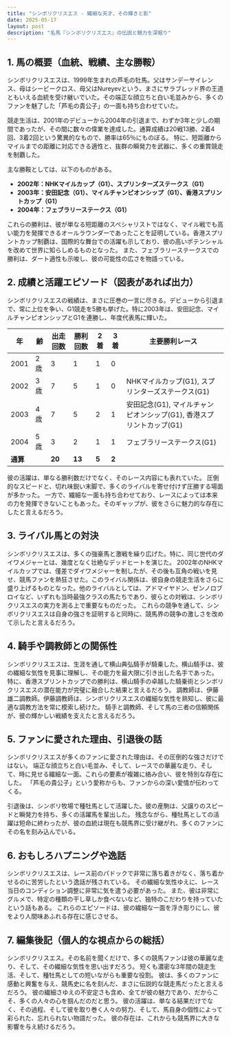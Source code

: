 ```yaml
---
title: "シンボリクリスエス - 繊細な天才、その輝きと影"
date: 2025-05-17
layout: post
description: "名馬『シンボリクリスエス』の伝説と魅力を深堀り"
---
```


## 1. 馬の概要（血統、戦績、主な勝鞍）

シンボリクリスエスは、1999年生まれの芦毛の牡馬。父はサンデーサイレンス、母はシービークロス、母父はNureyevという、まさにサラブレッド界の王道ともいえる血統を受け継いでいた。その端正な顔立ちと白い毛並みから、多くのファンを魅了した「芦毛の貴公子」の一面も持ち合わせていた。

競走生活は、2001年のデビューから2004年の引退まで、わずか3年と少しの期間であったが、その間に数々の偉業を達成した。通算成績は20戦13勝、2着4回、3着2回という驚異的なもので、勝率は65％にものぼる。  特に、短距離からマイルまでの距離に対応できる適性と、抜群の瞬発力を武器に、多くの重賞競走を制覇した。

主な勝鞍としては、以下のものがある。

* **2002年：NHKマイルカップ（G1）、スプリンターズステークス（G1）**
* **2003年：安田記念（G1）、マイルチャンピオンシップ（G1）、香港スプリントカップ（G1）**
* **2004年：フェブラリーステークス（G1）**

これらの勝利は、彼が単なる短距離のスペシャリストではなく、マイル戦でも高い能力を発揮できるオールラウンダーであったことを証明している。香港スプリントカップ制覇は、国際的な舞台での活躍も示しており、彼の高いポテンシャルを改めて世界に知らしめるものとなった。  また、フェブラリーステークスでの勝利は、ダート適性も示唆し、彼の可能性の広さを物語っている。


## 2. 成績と活躍エピソード（図表があれば出力）

シンボリクリスエスの戦績は、まさに圧巻の一言に尽きる。デビューから引退まで、常に上位を争い、G1競走を5勝も挙げた。特に2003年は、安田記念、マイルチャンピオンシップとG1を連勝し、年度代表馬に輝いた。

| 年 | 齢 | 出走回数 | 勝利回数 | 2着 | 3着 | 主要勝利レース |
|---|---|---|---|---|---|---|
| 2001 | 2歳 | 3 | 1 | 1 | 0 |  |
| 2002 | 3歳 | 7 | 5 | 1 | 0 | NHKマイルカップ(G1), スプリンターズステークス(G1) |
| 2003 | 4歳 | 7 | 5 | 2 | 1 | 安田記念(G1), マイルチャンピオンシップ(G1), 香港スプリントカップ(G1) |
| 2004 | 5歳 | 3 | 2 | 1 | 1 | フェブラリーステークス(G1) |
| **通算** |  | **20** | **13** | **5** | **2** |  |


彼の活躍は、単なる勝利数だけでなく、そのレース内容にも表れていた。  圧倒的なスピードと、切れ味鋭い末脚で、多くのライバルを寄せ付けず圧勝する場面が多かった。  一方で、繊細な一面も持ち合わせており、レースによっては本来の力を発揮できないこともあった。そのギャップが、彼をさらに魅力的な存在にしたと言えるだろう。


## 3. ライバル馬との対決

シンボリクリスエスは、多くの強豪馬と激戦を繰り広げた。特に、同じ世代のダイワメジャーとは、幾度となく壮絶なデッドヒートを演じた。  2002年のNHKマイルカップでは、僅差でダイワメジャーを制したが、その後も互角の戦いを見せ、競馬ファンを熱狂させた。このライバル関係は、彼自身の競走生活をさらに盛り上げるものとなった。他のライバルとしては、アドマイヤドン、ゼンノロブロイなど、いずれも当時最強クラスの馬たちであり、彼らとの対戦は、シンボリクリスエスの実力を測る上で重要なものだった。  これらの競争を通して、シンボリクリスエスは自身の強さを証明すると同時に、競馬界の競争の激しさを改めて示したと言えるだろう。


## 4. 騎手や調教師との関係性

シンボリクリスエスは、生涯を通して横山典弘騎手が騎乗した。横山騎手は、彼の繊細な気性を見事に理解し、その能力を最大限に引き出した名手であった。  特に、香港スプリントカップでの勝利は、横山騎手の卓越した騎乗術とシンボリクリスエスの潜在能力が完璧に融合した結果と言えるだろう。  調教師は、伊藤雄二調教師。伊藤調教師は、シンボリクリスエスの繊細な気性を熟知し、彼に最適な調教方法を常に模索し続けた。  騎手と調教師、そして馬の三者の信頼関係が、彼の輝かしい戦績を支えたと言えるだろう。


## 5. ファンに愛された理由、引退後の話

シンボリクリスエスが多くのファンに愛された理由は、その圧倒的な強さだけではない。  端正な顔立ちと白い毛並み、そして、レースでの華麗な走り、そして、時に見せる繊細な一面。これらの要素が複雑に絡み合い、彼を特別な存在にした。  「芦毛の貴公子」という愛称からも、ファンからの深い愛情が伝わってくる。

引退後は、シンボリ牧場で種牡馬として活躍した。彼の産駒は、父譲りのスピードと瞬発力を持ち、多くの活躍馬を輩出した。  残念ながら、種牡馬としての活躍は短命に終わったが、彼の血統は現在も競馬界に受け継がれ、多くのファンにその名を刻み込んでいる。


## 6. おもしろハプニングや逸話

シンボリクリスエスは、レース前のパドックで非常に落ち着きがなく、落ち着かせるのに苦労したという逸話が残されている。  その繊細な気性ゆえに、レース当日のコンディション調整に非常に気を遣う必要があった。  また、彼は非常にグルメで、特定の種類の干し草しか食べないなど、独特のこだわりを持っていたという話もある。  これらのエピソードは、彼の繊細な一面を浮き彫りにし、彼をより人間味あふれる存在に感じさせる。


## 7. 編集後記（個人的な視点からの総括）

シンボリクリスエス。その名前を聞くだけで、多くの競馬ファンは彼の華麗な走り、そして、その繊細な気性を思い出すだろう。  短くも濃密な3年間の競走生活、そして、種牡馬としての短いながらも重要な役割。  彼は、多くのファンに感動と興奮を与え、競馬史に名を刻んだ、まさに伝説的な競走馬だったと言えるだろう。  彼の繊細さゆえの不安定さも含め、全てが彼の魅力であり、だからこそ、多くの人々の心を掴んだのだと思う。  彼の活躍は、単なる結果だけでなく、その過程、そして彼を取り巻く人々の努力、そして、馬自身の個性によって彩られた、忘れられない物語だった。  彼の存在は、これからも競馬界に大きな影響を与え続けるだろう。
